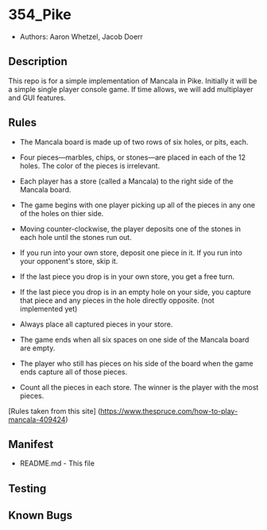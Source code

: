 # 354_Pike
* Authors: Aaron Whetzel, Jacob Doerr

## Description
This repo is for a simple implementation of Mancala in Pike. Initially
it will be a simple single player console game. If time allows, we will
add multiplayer and GUI features. 

## Rules

* The Mancala board is made up of two rows of six holes, or pits, each.

* Four pieces—marbles, chips, or stones—are placed in each of the 12 holes. The color of the pieces is irrelevant.

* Each player has a store (called a Mancala) to the right side of the Mancala board. 

* The game begins with one player picking up all of the pieces in any one of the holes on thier side.

* Moving counter-clockwise, the player deposits one of the stones in each hole until the stones run out.
    
* If you run into your own store, deposit one piece in it. If you run into your opponent's store, skip it.
    
* If the last piece you drop is in your own store, you get a free turn.

* If the last piece you drop is in an empty hole on your side, you capture that piece and any pieces in the hole directly opposite. (not implemented yet)
   
* Always place all captured pieces in your store.
    
* The game ends when all six spaces on one side of the Mancala board are empty.
    
* The player who still has pieces on his side of the board when the game ends capture all of those pieces.
    
* Count all the pieces in each store. The winner is the player with the most pieces.

[Rules taken from this site] (https://www.thespruce.com/how-to-play-mancala-409424)

## Manifest
* README.md - This file

## Testing

## Known Bugs
